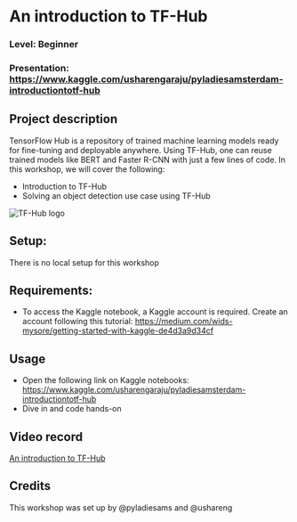 
# An introduction to TF-Hub
### Level: Beginner
### Presentation: https://www.kaggle.com/usharengaraju/pyladiesamsterdam-introductiontotf-hub

## Project description
TensorFlow Hub is a repository of trained machine learning models ready for fine-tuning and deployable anywhere. Using TF-Hub, one can reuse trained models like BERT and Faster R-CNN with just a few lines of code.
In this workshop, we will cover the following:
* Introduction to TF-Hub
* Solving an object detection use case using TF-Hub

![TF-Hub logo](tf_hub_logo.png)

## Setup:
There is no local setup for this workshop

## Requirements:
* To access the Kaggle notebook, a Kaggle account is required. Create an account following this tutorial: https://medium.com/wids-mysore/getting-started-with-kaggle-de4d3a9d34cf 

## Usage
* Open the following link on Kaggle notebooks: https://www.kaggle.com/usharengaraju/pyladiesamsterdam-introductiontotf-hub
* Dive in and code hands-on 

## Video record
[An introduction to TF-Hub](https://youtu.be/ho6iZ9o_528)

## Credits
This workshop was set up by @pyladiesams and @ushareng
